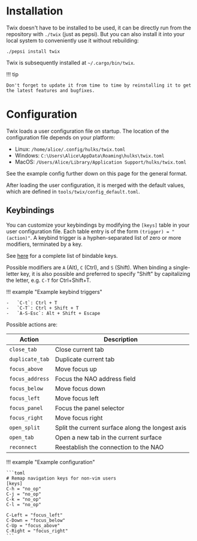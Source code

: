 # Installation

Twix doesn't have to be installed to be used, it can be directly run from the repository with `./twix` (just as pepsi).
But you can also install it into your local system to conveniently use it without rebuilding:

```
./pepsi install twix
```

Twix is subsequently installed at `~/.cargo/bin/twix`. <br>

!!! tip

    Don't forget to update it from time to time by reinstalling it to get the latest features and bugfixes.

# Configuration

Twix loads a user configuration file on startup. The location of the configuration file depends on your platform:

-   Linux: `/home/alice/.config/hulks/twix.toml`
-   Windows: `C:\Users\Alice\AppData\Roaming\hulks\twix.toml`
-   MacOS: `/Users/Alice/Library/Application Support/hulks/twix.toml`

See the example config further down on this page for the general format.

After loading the user configuration, it is merged with the default values, which are defined in `tools/twix/config_default.toml`.

## Keybindings

You can customize your keybindings by modifying the `[keys]` table in your user configuration file.
Each table entry is of the form `(trigger) = "(action)"`.
A keybind trigger is a hyphen-separated list of zero or more modifiers, terminated by a key.

See [here](https://github.com/emilk/egui/blob/c1eb3f884db8bc4f52dbae4f261619cee651f411/crates/egui/src/data/key.rs#L298-L413)
for a complete list of bindable keys.

Possible modifiers are `A` (Alt), `C` (Ctrl), and `S` (Shift).
When binding a single-letter key, it is also possible and preferred to specify "Shift" by capitalizing the letter, e.g. `C-T` for Ctrl+Shift+T.

!!! example "Example keybind triggers"

    -   `C-t`: Ctrl + T
    -   `C-T`: Ctrl + Shift + T
    -   `A-S-Esc`: Alt + Shift + Escape

Possible actions are:

<!-- prettier-ignore -->
| Action         | Description                                      |
|----------------|--------------------------------------------------|
|`close_tab`     | Close current tab                                |
|`duplicate_tab` | Duplicate current tab                            |
|`focus_above`   | Move focus up                                    |
|`focus_address` | Focus the NAO address field                      |
|`focus_below`   | Move focus down                                  |
|`focus_left`    | Move focus left                                  |
|`focus_panel`   | Focus the panel selector                         |
|`focus_right`   | Move focus right                                 |
|`open_split`    | Split the current surface along the longest axis |
|`open_tab`      | Open a new tab in the current surface            |
|`reconnect`     | Reestablish the connection to the NAO            |

!!! example "Example configuration"

    ```toml
    # Remap navigation keys for non-vim users
    [keys]
    C-h = "no_op"
    C-j = "no_op"
    C-k = "no_op"
    C-l = "no_op"

    C-Left = "focus_left"
    C-Down = "focus_below"
    C-Up = "focus_above"
    C-Right = "focus_right"
    ```
